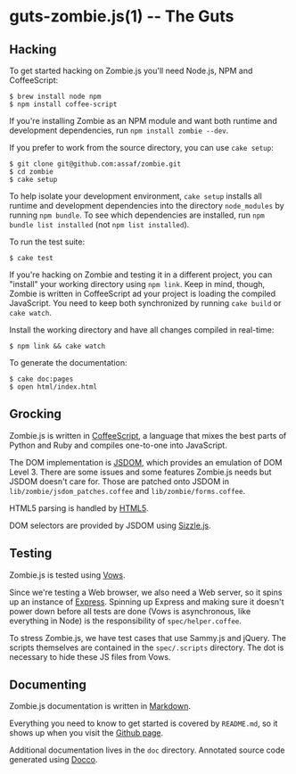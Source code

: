 guts-zombie.js(1) -- The Guts
=============================


## Hacking

To get started hacking on Zombie.js you'll need Node.js, NPM and
CoffeeScript:

    $ brew install node npm
    $ npm install coffee-script

If you're installing Zombie as an NPM module and want both runtime and
development dependencies, run `npm install zombie --dev`.

If you prefer to work from the source directory, you can use `cake
setup`:

    $ git clone git@github.com:assaf/zombie.git
    $ cd zombie
    $ cake setup

To help isolate your development environment, `cake setup` installs all
runtime and development dependencies into the directory `node_modules`
by running `npm bundle`.  To see which dependencies are installed, run
`npm bundle list installed` (not `npm list installed`).

To run the test suite:

    $ cake test

If you're hacking on Zombie and testing it in a different project, you
can "install" your working directory using `npm link`.  Keep in mind,
though, Zombie is written in CoffeeScript ad your project is loading the
compiled JavaScript.  You need to keep both synchronized by running
`cake build` or `cake watch`.

Install the working directory and have all changes compiled in
real-time:

    $ npm link && cake watch

To generate the documentation:

    $ cake doc:pages
    $ open html/index.html


## Grocking

Zombie.js is written in
[CoffeeScript](http://jashkenas.github.com/coffee-script/), a language
that mixes the best parts of Python and Ruby and compiles one-to-one
into JavaScript.

The DOM implementation is [JSDOM](http://jsdom.org/), which provides an
emulation of DOM Level 3. There are some issues and some features
Zombie.js needs but JSDOM doesn't care for.  Those are patched onto
JSDOM in `lib/zombie/jsdom_patches.coffee` and
`lib/zombie/forms.coffee`.

HTML5 parsing is handled by [HTML5](https://github.com/aredridel/html5).

DOM selectors are provided by JSDOM using [Sizzle.js](http://sizzlejs.com/).


## Testing

Zombie.js is tested using [Vows](http://vowsjs.org/).

Since we're testing a Web browser, we also need a Web server, so it
spins up an instance of [Express](http://expressjs.com/).  Spinning up
Express and making sure it doesn't power down before all tests are done
(Vows is asynchronous, like everything in Node) is the responsibility of
`spec/helper.coffee`.

To stress Zombie.js, we have test cases that use Sammy.js and jQuery.
The scripts themselves are contained in the `spec/.scripts` directory.
The dot is necessary to hide these JS files from Vows.


## Documenting

Zombie.js documentation is written in
[Markdown](http://daringfireball.net/projects/markdown/syntax#code).

Everything you need to know to get started is covered by `README.md`, so
it shows up when you visit the [Github
page](http://github.com/assaf/zombie).

Additional documentation lives in the `doc` directory.  Annotated source
code generated using [Docco](http://jashkenas.github.com/docco/).


